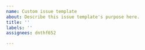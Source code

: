 ```yaml
---
name: Custom issue template
about: Describe this issue template's purpose here.
title: ''
labels: ''
assignees: dnthf652

---
```



